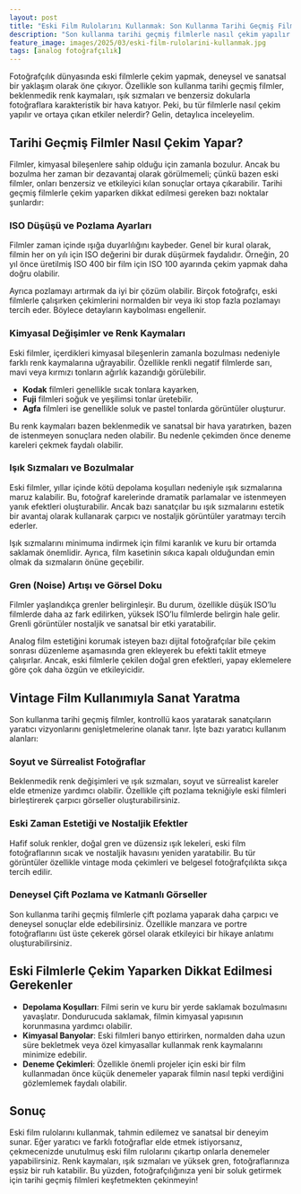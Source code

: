 ```yaml
---
layout: post
title: "Eski Film Rulolarını Kullanmak: Son Kullanma Tarihi Geçmiş Filmlerle Deneyler"
description: "Son kullanma tarihi geçmiş filmlerle nasıl çekim yapılır ve ortaya çıkan etkiler nelerdir?"
feature_image: images/2025/03/eski-film-rulolarini-kullanmak.jpg
tags: [analog fotoğrafçılık]
---
```


Fotoğrafçılık dünyasında eski filmlerle çekim yapmak, deneysel ve sanatsal bir yaklaşım olarak öne çıkıyor. Özellikle son kullanma tarihi geçmiş filmler, beklenmedik renk kaymaları, ışık sızmaları ve benzersiz dokularla fotoğraflara karakteristik bir hava katıyor. Peki, bu tür filmlerle nasıl çekim yapılır ve ortaya çıkan etkiler nelerdir? Gelin, detaylıca inceleyelim.

<!--more-->

## Tarihi Geçmiş Filmler Nasıl Çekim Yapar?

Filmler, kimyasal bileşenlere sahip olduğu için zamanla bozulur. Ancak bu bozulma her zaman bir dezavantaj olarak görülmemeli; çünkü bazen eski filmler, onları benzersiz ve etkileyici kılan sonuçlar ortaya çıkarabilir. Tarihi geçmiş filmlerle çekim yaparken dikkat edilmesi gereken bazı noktalar şunlardır:

### ISO Düşüşü ve Pozlama Ayarları

Filmler zaman içinde ışığa duyarlılığını kaybeder. Genel bir kural olarak, filmin her on yılı için ISO değerini bir durak düşürmek faydalıdır. Örneğin, 20 yıl önce üretilmiş ISO 400 bir film için ISO 100 ayarında çekim yapmak daha doğru olabilir.

Ayrıca pozlamayı artırmak da iyi bir çözüm olabilir. Birçok fotoğrafçı, eski filmlerle çalışırken çekimlerini normalden bir veya iki stop fazla pozlamayı tercih eder. Böylece detayların kaybolması engellenir.

### Kimyasal Değişimler ve Renk Kaymaları

Eski filmler, içerdikleri kimyasal bileşenlerin zamanla bozulması nedeniyle farklı renk kaymalarına uğrayabilir. Özellikle renkli negatif filmlerde sarı, mavi veya kırmızı tonların ağırlık kazandığı görülebilir.

- **Kodak** filmleri genellikle sıcak tonlara kayarken,
- **Fuji** filmleri soğuk ve yeşilimsi tonlar üretebilir.
- **Agfa** filmleri ise genellikle soluk ve pastel tonlarda görüntüler oluşturur.

Bu renk kaymaları bazen beklenmedik ve sanatsal bir hava yaratırken, bazen de istenmeyen sonuçlara neden olabilir. Bu nedenle çekimden önce deneme kareleri çekmek faydalı olabilir.

### Işık Sızmaları ve Bozulmalar

Eski filmler, yıllar içinde kötü depolama koşulları nedeniyle ışık sızmalarına maruz kalabilir. Bu, fotoğraf karelerinde dramatik parlamalar ve istenmeyen yanık efektleri oluşturabilir. Ancak bazı sanatçılar bu ışık sızmalarını estetik bir avantaj olarak kullanarak çarpıcı ve nostaljik görüntüler yaratmayı tercih ederler.

Işık sızmalarını minimuma indirmek için filmi karanlık ve kuru bir ortamda saklamak önemlidir. Ayrıca, film kasetinin sıkıca kapalı olduğundan emin olmak da sızmaların önüne geçebilir.

### Gren (Noise) Artışı ve Görsel Doku

Filmler yaşlandıkça grenler belirginleşir. Bu durum, özellikle düşük ISO’lu filmlerde daha az fark edilirken, yüksek ISO’lu filmlerde belirgin hale gelir. Grenli görüntüler nostaljik ve sanatsal bir etki yaratabilir.

Analog film estetiğini korumak isteyen bazı dijital fotoğrafçılar bile çekim sonrası düzenleme aşamasında gren ekleyerek bu efekti taklit etmeye çalışırlar. Ancak, eski filmlerle çekilen doğal gren efektleri, yapay eklemelere göre çok daha özgün ve etkileyicidir.

## Vintage Film Kullanımıyla Sanat Yaratma

Son kullanma tarihi geçmiş filmler, kontrollü kaos yaratarak sanatçıların yaratıcı vizyonlarını genişletmelerine olanak tanır. İşte bazı yaratıcı kullanım alanları:

### Soyut ve Sürrealist Fotoğraflar

Beklenmedik renk değişimleri ve ışık sızmaları, soyut ve sürrealist kareler elde etmenize yardımcı olabilir. Özellikle çift pozlama tekniğiyle eski filmleri birleştirerek çarpıcı görseller oluşturabilirsiniz.

### Eski Zaman Estetiği ve Nostaljik Efektler

Hafif soluk renkler, doğal gren ve düzensiz ışık lekeleri, eski film fotoğraflarının sıcak ve nostaljik havasını yeniden yaratabilir. Bu tür görüntüler özellikle vintage moda çekimleri ve belgesel fotoğrafçılıkta sıkça tercih edilir.

### Deneysel Çift Pozlama ve Katmanlı Görseller

Son kullanma tarihi geçmiş filmlerle çift pozlama yaparak daha çarpıcı ve deneysel sonuçlar elde edebilirsiniz. Özellikle manzara ve portre fotoğraflarını üst üste çekerek görsel olarak etkileyici bir hikaye anlatımı oluşturabilirsiniz.

## Eski Filmlerle Çekim Yaparken Dikkat Edilmesi Gerekenler

- **Depolama Koşulları**: Filmi serin ve kuru bir yerde saklamak bozulmasını yavaşlatır. Dondurucuda saklamak, filmin kimyasal yapısının korunmasına yardımcı olabilir.
- **Kimyasal Banyolar**: Eski filmleri banyo ettirirken, normalden daha uzun süre bekletmek veya özel kimyasallar kullanmak renk kaymalarını minimize edebilir.
- **Deneme Çekimleri**: Özellikle önemli projeler için eski bir film kullanmadan önce küçük denemeler yaparak filmin nasıl tepki verdiğini gözlemlemek faydalı olabilir.

## Sonuç

Eski film rulolarını kullanmak, tahmin edilemez ve sanatsal bir deneyim sunar. Eğer yaratıcı ve farklı fotoğraflar elde etmek istiyorsanız, çekmecenizde unutulmuş eski film rulolarını çıkartıp onlarla denemeler yapabilirsiniz. Renk kaymaları, ışık sızmaları ve yüksek gren, fotoğraflarınıza eşsiz bir ruh katabilir. Bu yüzden, fotoğrafçılığınıza yeni bir soluk getirmek için tarihi geçmiş filmleri keşfetmekten çekinmeyin!